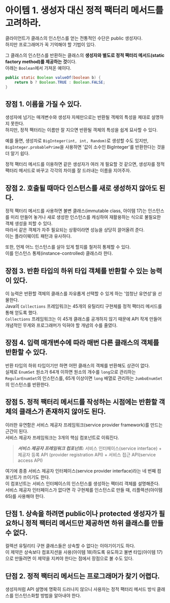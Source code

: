 # 아이템 1. 생성자 대신 정적 팩터리 메서드를 고려하라. 

클라이언트가 클래스의 인스턴스를 얻는 전통적인 수단은 public 생성자다.  
하지만 프로그래머가 꼭 기억해야 할 기법이 있다.  

그 클래스의 인스턴스를 반환하는 클래스의 **생성자와 별도로 정적 팩터리 메서드(static factory method)를 제공하는 것**이다.  
아래는 `Boolean`에서 가져온 예이다.

```java
public static Boolean valueOf(boolean b) {
    return b ? Boolean.TRUE : Boolean.FALSE;
}
```

## 장점 1. 이름을 가질 수 있다.

생성자에 넘기는 매개변수와 생성자 자체만으로는 반환될 객체의 특성을 제대로 설명하지 못한다.  
하지만, 정적 팩터리는 이름만 잘 지으면 반환될 객체의 특성을 쉽게 묘사할 수 있다.  

예를 들면, 생성자로 `BigInteger(int, int, Random)`로 생성할 수도 있지만,  
`BigInteger.probablePrime`을 사용하면 '값이 소수인 BigInteger'를 반환한다는 것을 더 알기 쉽다.  

정적 팩터리 메서드를 이용하면 같은 생성자가 여러 개 필요할 것 같으면, 생성자를 정적 팩터리 메서드로 바꾸고 각각의 차이를 잘 드러내는 이름을 지어주자.  

## 장점 2. 호출될 때마다 인스턴스를 새로 생성하지 않아도 된다.  

정적 팩터리 메서드를 사용하면 불변 클래스(immutable class, 아이템 17)는 인스턴스를 미리 만들어 놓거나 새로 생성한 인스턴스를 캐싱하여 재활용하는 식으로 불필요한 객체 생성을 피할 수 있다.  
따라서 같은 객체가 자주 필요되는 상황이라면 성능을 상당히 끌어올려 준다.  
이는 플라이웨이트 패턴과 유사하다.  

또한, 언제 어느 인스턴스를 살아 있게 할지를 철저히 통제할 수 있다.  
이를 인스턴스 통제(instance-controlled) 클래스라 한다.  

## 장점 3. 반환 타입의 하위 타입 객체를 반환할 수 있는 능력이 있다.  

이 능력은 반환할 객체의 클래스를 자유롭게 선택할 수 있게 하는 '엄청난 유연성'을 선물한다.  
Java의 `Collections` 프레임워크는 45개의 유틸리티 구현체를 정적 팩터리 메서드를 통해 얻도록 했다.  
`Collections` 프레임워크는 이 45개 클래스를 공개하지 않기 때문에 API 작게 만들어 개념적인 무게와 프로그래머가 익혀야 할 개념의 수를 줄였다.  

## 장점 4. 입력 매개변수에 따라 매번 다른 클래스의 객체를 반환할 수 있다.  

반환 타입의 하위 타입이기만 하면 어떤 클래스의 객체를 반환해도 상관이 없다.  
실제로 `EnumSet` 원소가 64개 이하면 원소의 개수를 `long`으로 관리하는 `RegularEnumSet`의 인스턴스를, 65개 이상이면 `long` 배열로 관리하는 `JumboEnumSet`의 인스턴스를 반환한다.  

## 장점 5. 정적 팩터리 메서드를 작성하는 시점에는 반환할 객체의 클래스가 존재하지 않아도 된다.  

이러한 유연함은 서비스 제공자 프레임워크(service provider framework)를 만드는 근간이 된다.  
서비스 제공자 프레임워크는 3개의 핵심 컴포넌트로 이뤄진다.  

> **_서비스 제공자 프레임워크 컴포넌트:_**  서비스 인터페이스(service interface) + 제공자 등록 API (provider registration API) + 서비스 접근 API(service access API)

여기에 종종 서비스 제공자 인터페이스(service provider interface)라는 네 번째 컴포넌트가 쓰이기도 한다.  
이 컴포넌트는 서비스 인터페이스의 인스턴스를 생성하는 팩터리 객체를 설명해준다.  
서비스 제공자 인터페이스가 없다면 각 구현체를 인스턴스로 만들 때, 리플렉션(아이템 65)를 사용해야 한다.  

## 단점 1. 상속을 하려면 public이나 protected 생성자가 필요하니 정적 팩터리 메서드만 제공하면 하위 클래스를 만들 수 없다.  

컬렉션 유틸리티 구현 클래스들은 상속할 수 없다는 이야기이기도 하다.  
이 제약은 상속보다 컴포지션을 사용(아이템 18)하도록 유도하고 불변 타입(아이템 17)으로 만들려면 이 제약을 지켜야 한다는 점에서 장점으로 불 수도 있다.  

## 단점 2. 정적 팩터리 메서드는 프로그래머가 찾기 어렵다.

생성자처럼 API 설명에 명확히 드러나지 않으니 사용자는 정적 팩터리 메서드 방식 클래스를 인스턴스화할 방법을 알아내야 한다.  
